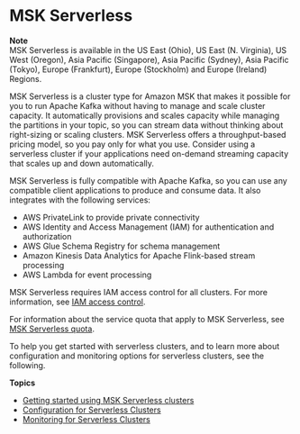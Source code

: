 # MSK Serverless<a name="serverless"></a>

**Note**  
MSK Serverless is available in the US East \(Ohio\), US East \(N\. Virginia\), US West \(Oregon\), Asia Pacific \(Singapore\), Asia Pacific \(Sydney\), Asia Pacific \(Tokyo\), Europe \(Frankfurt\), Europe \(Stockholm\) and Europe \(Ireland\) Regions\.

MSK Serverless is a cluster type for Amazon MSK that makes it possible for you to run Apache Kafka without having to manage and scale cluster capacity\. It automatically provisions and scales capacity while managing the partitions in your topic, so you can stream data without thinking about right\-sizing or scaling clusters\. MSK Serverless offers a throughput\-based pricing model, so you pay only for what you use\. Consider using a serverless cluster if your applications need on\-demand streaming capacity that scales up and down automatically\.

MSK Serverless is fully compatible with Apache Kafka, so you can use any compatible client applications to produce and consume data\. It also integrates with the following services:
+ AWS PrivateLink to provide private connectivity
+ AWS Identity and Access Management \(IAM\) for authentication and authorization 
+ AWS Glue Schema Registry for schema management
+ Amazon Kinesis Data Analytics for Apache Flink\-based stream processing
+  AWS Lambda for event processing

MSK Serverless requires IAM access control for all clusters\. For more information, see [IAM access control](iam-access-control.md)\.

For information about the service quota that apply to MSK Serverless, see [MSK Serverless quota](limits.md#serverless-quota)\.

To help you get started with serverless clusters, and to learn more about configuration and monitoring options for serverless clusters, see the following\.

**Topics**
+ [Getting started using MSK Serverless clusters](serverless-getting-started.md)
+ [Configuration for Serverless Clusters](serverless-config.md)
+ [Monitoring for Serverless Clusters](serverless-monitoring.md)